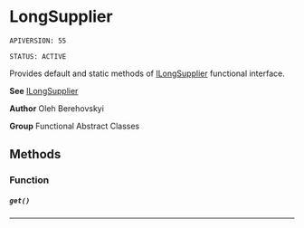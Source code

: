 # LongSupplier

`APIVERSION: 55`

`STATUS: ACTIVE`

Provides default and static methods of [ILongSupplier](/docs/Functional-Interfaces/ILongSupplier.md) functional interface.


**See** [ILongSupplier](/docs/Functional-Interfaces/ILongSupplier.md)


**Author** Oleh Berehovskyi


**Group** Functional Abstract Classes

## Methods
### Function
##### `get()`
---
